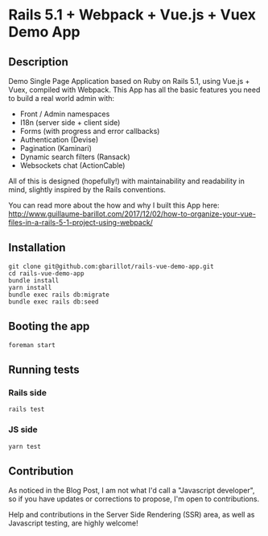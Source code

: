 # Rails 5.1 + Webpack + Vue.js + Vuex Demo App

## Description

Demo Single Page Application based on Ruby on Rails 5.1, using Vue.js + Vuex, compiled with Webpack.
This App has all the basic features you need to build a real world admin with:

- Front / Admin namespaces
- I18n (server side + client side)
- Forms (with progress and error callbacks)
- Authentication (Devise)
- Pagination (Kaminari)
- Dynamic search filters (Ransack)
- Websockets chat (ActionCable)

All of this is designed (hopefully!) with maintainability and readability in mind, slightly inspired by the Rails conventions.

You can read more about the how and why I built this App here: http://www.guillaume-barillot.com/2017/12/02/how-to-organize-your-vue-files-in-a-rails-5-1-project-using-webpack/

## Installation

```
git clone git@github.com:gbarillot/rails-vue-demo-app.git
cd rails-vue-demo-app
bundle install
yarn install
bundle exec rails db:migrate
bundle exec rails db:seed
```

## Booting the app

```
foreman start
```

## Running tests

### Rails side

```
rails test
```

### JS side

```
yarn test
```

## Contribution

As noticed in the Blog Post, I am not what I'd call a "Javascript developer", so if you have updates or corrections to propose, I'm open to contributions.

Help and contributions in the Server Side Rendering (SSR) area, as well as Javascript testing, are highly welcome!
